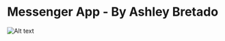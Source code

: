 # Messenger App - By Ashley Bretado

![Alt text](/ashbretado/MessengerAsh/Capture.jpg "Optional Title")
